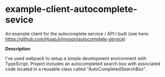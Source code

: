 # example-client-autocomplete-sevice
An example client for the autocomplete service / API I built (see here: https://github.com/HugoJohnsson/autocomplete-service)

**Description**

I've used webpack to setup a simple development environment with TypeScript.
Project includes an autocompleted search box with associated code located in a
reusable class called "AutoCompletedSearchBox".
